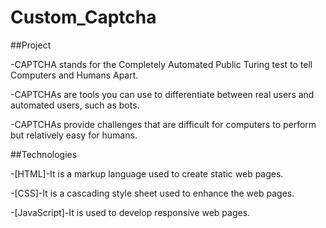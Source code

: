 # Custom_Captcha

##Project

-CAPTCHA stands for the Completely Automated Public Turing test to tell Computers and Humans Apart. 

-CAPTCHAs are tools you can use to differentiate between real users and automated users, such as bots. 

-CAPTCHAs provide challenges that are difficult for computers to perform but relatively easy for humans.



##Technologies

-[HTML]-It is a markup language used to create static web pages.

-[CSS]-It is a cascading style sheet used to enhance the web pages. 

-[JavaScript]-It is used to develop responsive web pages.
